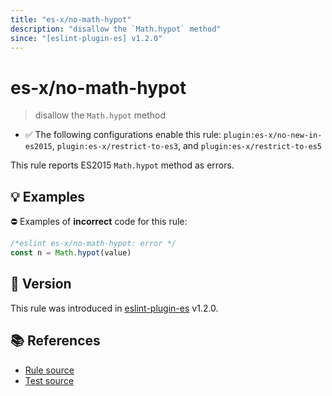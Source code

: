 ```yaml
---
title: "es-x/no-math-hypot"
description: "disallow the `Math.hypot` method"
since: "[eslint-plugin-es] v1.2.0"
---
```


# es-x/no-math-hypot
> disallow the `Math.hypot` method

- ✅ The following configurations enable this rule: `plugin:es-x/no-new-in-es2015`, `plugin:es-x/restrict-to-es3`, and `plugin:es-x/restrict-to-es5`

This rule reports ES2015 `Math.hypot` method as errors.

## 💡 Examples

⛔ Examples of **incorrect** code for this rule:

<eslint-playground type="bad">

```js
/*eslint es-x/no-math-hypot: error */
const n = Math.hypot(value)
```

</eslint-playground>

## 🚀 Version

This rule was introduced in [eslint-plugin-es] v1.2.0.

[eslint-plugin-es]: https://github.com/mysticatea/eslint-plugin-es

## 📚 References

- [Rule source](https://github.com/eslint-community/eslint-plugin-es-x/blob/master/lib/rules/no-math-hypot.js)
- [Test source](https://github.com/eslint-community/eslint-plugin-es-x/blob/master/tests/lib/rules/no-math-hypot.js)
